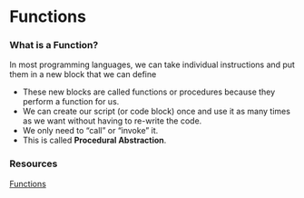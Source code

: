 # Functions

### What is a Function? 

In most programming languages, we can take individual instructions and put them in a new block that we can define

* These new blocks are called functions or procedures because they perform a function for us.
* We can create our script \(or code block\) once and use it as many times as we want without having to re-write the code. 
* We only need to “call” or “invoke” it. 
* This is called **Procedural Abstraction**.

### Resources

[Functions](http://bjc-nc.github.io/bjc-course/curriculum/03-build-your-own-blocks/readings/02-functions-video.mp4)

